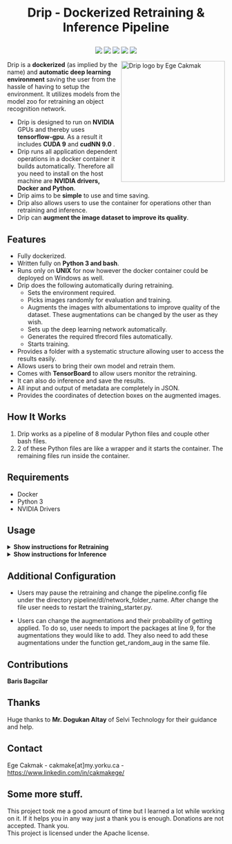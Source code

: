 # <p align="center"> Drip - Dockerized Retraining & Inference Pipeline <p>

<p align="center">
<img src="https://img.shields.io/badge/python-v3.5+-blue">
<img src="https://img.shields.io/badge/version-1.0-green">
<img src="https://img.shields.io/badge/platform-UNIX-blue">
<img src="https://img.shields.io/badge/license-Apache%202.0-orange">
<img src="https://img.shields.io/badge/build-passing-green">

     
<p>

<img src="https://user-images.githubusercontent.com/22041191/64481531-b39f9d00-d1a2-11e9-979b-f9528ba026f0.png" align="right"
     title="Drip logo by Ege Cakmak" width="240" height="280">
Drip is a **dockerized** (as implied by the name) and **automatic deep learning environment** saving the user from the 
hassle of having to setup the environment. It utilizes models from the model zoo for retraining an object recognition network.

* Drip is designed to run on **NVIDIA** GPUs and thereby uses **tensorflow-gpu**. As a result it includes **CUDA 9** and **cudNN 9.0** .
* Drip runs all application dependent operations in a docker container it builds automatically. Therefore all you need to install
on the host machine are **NVIDIA drivers, Docker and Python**.
* Drip aims to be **simple** to use and time saving.
* Drip also allows users to use the container for operations other than retraining and inference.
* Drip can **augment the image dataset to improve its quality**.

## Features

* Fully dockerized.
* Written fully on **Python 3 and bash**.
* Runs only on **UNIX** for now however the docker container could be deployed on Windows as well.
* Drip does the following automatically during retraining.
  - Sets the environment required.
  - Picks images randomly for evaluation and training.
  - Augments the images with albumentations to improve quality of the dataset. These augmentations can be changed by the user as they wish.
  - Sets up the deep learning network automatically.
  - Generates the required tfrecord files automatically.
  - Starts training.
* Provides a folder with a systematic structure allowing user to access the results easily.
* Allows users to bring their own model and retrain them.
* Comes with **TensorBoard** to allow users monitor the retraining.
* It can also do inference and save the results.
* All input and output of metadata are completely in JSON.
* Provides the coordinates of detection boxes on the augmented images.

## How It Works

1. Drip works as a pipeline of 8 modular Python files and couple other bash files.
2. 2 of these Python files are like a wrapper and it starts the container. The remaining files run inside the container.

## Requirements
- Docker
- Python 3
- NVIDIA Drivers

## Usage

<details><summary><b>Show instructions for Retraining</b></summary>

1. Install Python, Docker and NVIDIA drivers.

2. Download cudnn-9.0-linux-x64-v7.5.1.10.tgz from https://developer.nvidia.com/cudnn and place it under the files directory.

3. Get a model from https://github.com/tensorflow/models/blob/master/research/object_detection/g3doc/detection_model_zoo.md, rename the zip file into network.zip and place it under the files directory.

4. Edit the class_map.pbtxt so that it has your categories.

5. Prepare a JSON file structured like the provided metadata.json for the metadata.

6. Run the following command to start. Your images need to be placed in a folder and this folder should be placed in another. The folder structure should be like in the folder images under the files directory.
    ```
    sudo python3 training_starter.py 
    ```
    
    Below are the arguments training_starter.py takes. <br>
    ```
    [--src_json_path SRC_JSON_PATH] Allows user specify the path of the input metadata. default='./files/metadata.json' <br>
    [--image_folder_path IMAGE_FOLDER_PATH] Allows user specify the path of the images. default='./files/images/' <br>
    [--eval_percentage EVAL_PERCENTAGE] Allows user set a percentage of pictures to be chosen for evaluation default=20 <br>
    [--resume_training] Allows jumping right onto the retraining. This requires a session file with the name 'dl' to be placed under the directory pipeline. <br> 
    [--session_folder SESSION_FOLDER] Allows user specify a path for the folder 'dl'. default='./usersession/' <br>
    [--batch_size BATCH_SIZE] Allows user set the batch size that will be used for retraining. default=4 <br>
    [--number_of_steps NUMBER_OF_STEPS] Allows usere set the number of steps while retraining. default=200000 <br>
    ```
    Drip will keep you informed about the operations it does. It will also mount a folder called pipeline. In this folder you may find the following folders.
      - dl - Includes all files specific to that retraining session.
      - trash - Includes old session files. Drip will automatically move existing old session folders to this folder if the user tries to start a new session to prevent overwrites.
      - images_augmented - Includes the images that are augmented.
</details>

<details><summary><b>Show instructions for Inference</b></summary>

1. Install Python, Docker and NVIDIA drivers.

2. Download cudnn-9.0-linux-x64-v7.5.1.10.tgz from https://developer.nvidia.com/cudnn and place it under the files directory.

3. Place your frozen inference graph under the directory files and rename it to graph.pb

4. Edit the class_map.pbtxt so that it has your categories.

5. Run the following command to start. Your images need to be placed in a folder and this folder should be placed in another. The folder structure should be like in the folder images under the files directory.
    ```
    sudo python3 training_starter.py 
    ```
    ```
    Below are the arguments inference_starter.py takes. <br>
    [--images_path IMAGES_PATH] Allows user specify the path of the images. default='./files/images' <br>
    [--threshold THRESHOLD] Allows user to set a threshold percentage for inference. default=60
    ```
    Once Drip is done it will save the results for each folder under a folder called results in the files directory.
    
    Drip will keep you informed about the operations it does. It will also mount a folder called pipeline. In this folder you may find the following folders.
      - dl - Includes all files specific to that retraining session.
      - trash - Includes old session files. Drip will automatically move existing old session folders to this folder if the user tries to start a new session to prevent overwrites.
      - images_augmented - Includes the images that are augmented.
    
</details>

## Additional Configuration
  - Users may pause the retraining and change the pipeline.config file under the directory pipeline/dl/network_folder_name.
  After change the file user needs to restart the training_starter.py.
  
  - Users can change the augmentations and their probability of getting applied. To do so, user needs to import the packages at line 9, for the augmentations they would like to add. They also need to add these augmentations under the function get_random_aug in the same file.


## Contributions
  **Baris Bagcilar**

## Thanks 
  Huge thanks to **Mr. Dogukan Altay** of Selvi Technology for their guidance and help.
  
## Contact
  Ege Cakmak - cakmake[at]my.yorku.ca - https://www.linkedin.com/in/cakmakege/

## Some more stuff.
  This project took me a good amount of time but I learned a lot while working on it. If it helps you in any way just a thank you is enough. Donations are not accepted. Thank you. <br>
  This project is licensed under the Apache license.
